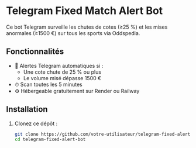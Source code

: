 # Telegram Fixed Match Alert Bot

Ce bot Telegram surveille les chutes de cotes (≥25 %) et les mises anormales (≥1500 €) sur tous les sports via Oddspedia.

## Fonctionnalités

- 🔔 Alertes Telegram automatiques si :
  - Une cote chute de 25 % ou plus
  - Le volume misé dépasse 1500 €
- ⏱ Scan toutes les 5 minutes
- ⚙️ Hébergeable gratuitement sur Render ou Railway

## Installation

1. Clonez ce dépôt :
   ```bash
   git clone https://github.com/votre-utilisateur/telegram-fixed-alert-bot.git
   cd telegram-fixed-alert-bot
